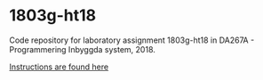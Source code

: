 1803g-ht18
=========

Code repository for laboratory assignment 1803g-ht18 in DA267A - Programmering Inbyggda system, 2018.
  

[Instructions are found here](Instructions/Instruktioner_uppgift1803g-ht18.md)

